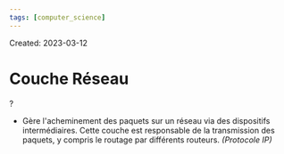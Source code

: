 ```yaml
---
tags: [computer_science] 
---
```

Created: 2023-03-12

# Couche Réseau
?
- Gère l'acheminement des paquets sur un réseau via des dispositifs intermédiaires. Cette couche est responsable de la transmission des paquets, y compris le routage par différents routeurs. *(Protocole IP)*
<!--SR:!2023-03-20,5,230-->